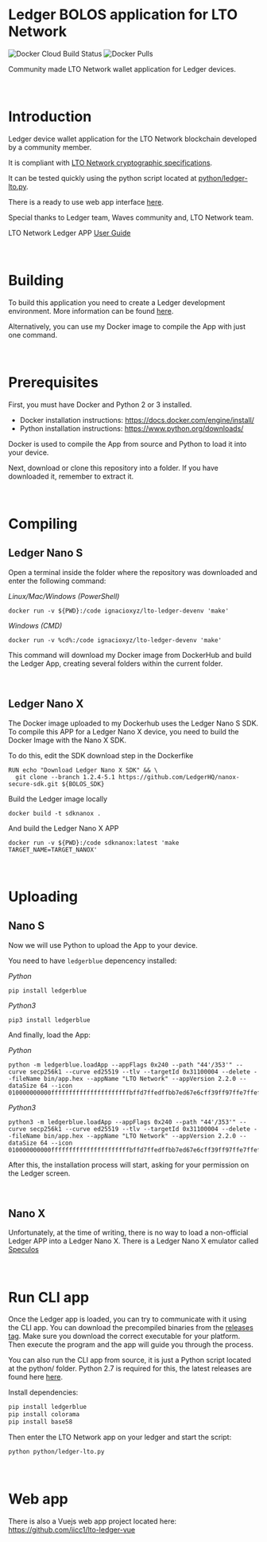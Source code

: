 # Ledger BOLOS application for LTO Network
![Docker Cloud Build Status](https://img.shields.io/docker/cloud/build/ignacioxyz/lto-ledger-devenv?style=for-the-badge) ![Docker Pulls](https://img.shields.io/docker/pulls/ignacioxyz/lto-ledger-devenv?style=for-the-badge)

Community made LTO Network wallet application for Ledger devices.

<br>

# Introduction
Ledger device wallet application for the LTO Network blockchain developed by a community member.

It is compliant with [LTO Network cryptographic specifications](https://docs.lto.network/project/developer-area/lto_protocol/cryptographic_details). 

It can be tested quickly using the python script located at [python/ledger-lto.py](https://github.com/iicc1/ledger-app-lto-network-unofficial/tree/master/python).

There is a ready to use web app interface [here](https://lto-ledger-beta.netlify.app/).

Special thanks to Ledger team, Waves community and, LTO Network team.

LTO Network Ledger APP [User Guide](https://github.com/iicc1/ledger-app-lto/wiki/How-to-use-a-Ledger-device-with-LTO-Network)

<br>

# Building

To build this application you need to create a Ledger development environment. More information can be 
found [here](https://ledger.readthedocs.io/en/latest/userspace/setup.html).

Alternatively, you can use my Docker image to compile the App with just one command.

<br>

# Prerequisites

First, you must have Docker and Python 2 or 3 installed.
- Docker installation instructions: https://docs.docker.com/engine/install/
- Python installation instructions: https://www.python.org/downloads/

Docker is used to compile the App from source and Python to load it into your device.

Next, download or clone this repository into a folder. If you have downloaded it, remember to extract it.

<br>

# Compiling

## Ledger Nano S

Open a terminal inside the folder where the repository was downloaded and enter the following command:

_Linux/Mac/Windows (PowerShell)_
```
docker run -v ${PWD}:/code ignacioxyz/lto-ledger-devenv 'make'
```
_Windows (CMD)_
```
docker run -v %cd%:/code ignacioxyz/lto-ledger-devenv 'make'
```
This command will download my Docker image from DockerHub and build the Ledger App, creating several folders within the current folder.

<br>

## Ledger Nano X

The Docker image uploaded to my Dockerhub uses the Ledger Nano S SDK. To compile this APP for a Ledger Nano X device, you need to build the Docker Image with the Nano X SDK.


To do this, edit the SDK download step in the Dockerfike
```
RUN echo "Download Ledger Nano X SDK" && \
  git clone --branch 1.2.4-5.1 https://github.com/LedgerHQ/nanox-secure-sdk.git ${BOLOS_SDK}
```

Build the Ledger image locally
```
docker build -t sdknanox .
```

And build the Ledger Nano X APP
```
docker run -v ${PWD}:/code sdknanox:latest 'make TARGET_NAME=TARGET_NANOX'
```
<br>

# Uploading

## Nano S

Now we will use Python to upload the App to your device.

You need to have `ledgerblue` depencency installed:

_Python_
```
pip install ledgerblue
```
_Python3_
```
pip3 install ledgerblue
```

And finally, load the App:

_Python_
```
python -m ledgerblue.loadApp --appFlags 0x240 --path "44'/353'" --curve secp256k1 --curve ed25519 --tlv --targetId 0x31100004 --delete --fileName bin/app.hex --appName "LTO Network" --appVersion 2.2.0 --dataSize 64 --icon 010000000000ffffffffffffffffffffffbffd7ffedffbb7ed67e6cff39ff97ffe7ffeffffffffffff
```
_Python3_
```
python3 -m ledgerblue.loadApp --appFlags 0x240 --path "44'/353'" --curve secp256k1 --curve ed25519 --tlv --targetId 0x31100004 --delete --fileName bin/app.hex --appName "LTO Network" --appVersion 2.2.0 --dataSize 64 --icon 010000000000ffffffffffffffffffffffbffd7ffedffbb7ed67e6cff39ff97ffe7ffeffffffffffff
```
After this, the installation process will start, asking for your permission on the Ledger screen.

<br>

## Nano X
Unfortunately, at the time of writing, there is no way to load a non-official Ledger APP into a Ledger Nano X.
There is a Ledger Nano X emulator called [Speculos](https://speculos.ledger.com/)

<br>

# Run CLI app

Once the Ledger app is loaded, you can try to communicate with it using the CLI app.
You can download the precompiled binaries from the [releases tag](https://github.com/iicc1/ledger-app-lto/releases). Make sure you download the correct executable for your platform.
Then execute the program and the app will guide you through the process.

You can also run the CLI app from source, it is just a Python script located at the python/ folder. 
Python 2.7 is required for this, the latest releases are found here [here](https://www.python.org/downloads/release/python-2716/).

Install dependencies:
```bash
pip install ledgerblue
pip install colorama
pip install base58
```

Then enter the LTO Network app on your ledger and start the script:
```bash
python python/ledger-lto.py
```

<br>

# Web app

There is also a Vuejs web app project located here: https://github.com/iicc1/lto-ledger-vue
